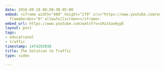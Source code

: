 ```yaml
---
date: 2016-09-19 08:50:38-05:00
embed: <iframe width="480" height="270" src="https://www.youtube.com/embed/iHzzSao6ypE?feature=oembed"
  frameborder="0" allowfullscreen></iframe>
embed_url: https://www.youtube.com/watch?v=iHzzSao6ypE
layout: post
tags:
- educational
- traffic
timestamp: 1474293038
title: The Solution to Traffic
type: video

---
```


